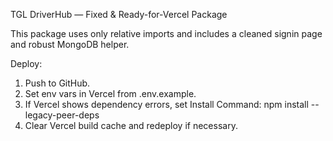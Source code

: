 TGL DriverHub — Fixed & Ready-for-Vercel Package

This package uses only relative imports and includes a cleaned signin page and robust MongoDB helper.

Deploy:
1. Push to GitHub.
2. Set env vars in Vercel from .env.example.
3. If Vercel shows dependency errors, set Install Command: npm install --legacy-peer-deps
4. Clear Vercel build cache and redeploy if necessary.
